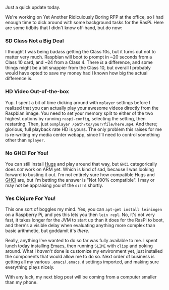 Just a quick update today.

We're working on Yet Another Ridiculously Boring RFP at the office, so I had enough time to dick around with some background tasks for the RasPi. Here are some tidbits that I didn't know off-hand, but do now:

### <a name="sd-class-not-a-big-deal"></a>SD Class Not a Big Deal

I thought I was being badass getting the Class 10s, but it turns out not to matter very much. Raspbian will boot to prompt in ~20 seconds from a Class 10 card, and ~24 from a Class 4. There *is* a difference, and some things might be a bit snappier from the Class 10, but overall I probably would have opted to save my money had I known how big the actual difference is.

### <a name="hd-video-outofthebox"></a>HD Video Out-of-the-box

Yup. I spent a bit of time dicking around with `mplayer` settings before I realized that you can actually play your awesome videos directly from the Raspbian image. You need to set your memory split to either of the two highest options by running `raspi-config`, selecting the setting, then restarting. Then, just `oxmplayer /path/to/your/file/here.mp4`. And there; glorious, full playback rate HD is yours. The only problem this raises for me is re-writing my media center webapp, since I'll need to control something other than `mplayer`.

### <a name="no-ghci-for-you"></a>No GHCi For You!

You can still install [Hugs](http://www.haskell.org/hugs/) and play around that way, but `GHCi` categorically does *not* work on ARM yet. Which is kind of sad, because I was looking forward to busting it out. I'm not entirely sure how compatible Hugs and [GHCi](https://en.wikipedia.org/wiki/Glasgow_Haskell_Compiler) are, but I'm betting the answer is "Not 100% compatible". I may or may not be appraising you of the `diff`s shortly.

### <a name="yes-clojure-for-you"></a>Yes Clojure For You!

This one sort of boggles my mind. Yes, you can `apt-get install leiningen` on a Raspberry Pi, and yes this lets you then `lein repl`. No, it's not very fast, it takes longer for the JVM to start up than it does for the RasPi to boot, and there's a visible delay when evaluating anything more complex than basic arithmetic, but goddamit it's *there*.

Really, anything I've wanted to do so far was fully available to me. I spent lunch today installing Emacs, then running `SLIME` with `clisp` and poking around. What I *haven't* done is customize my environment yet, just installed the components that would allow me to do so. Next order of business is getting all my various `.emacs`/`.emacs.d` settings imported, and making sure everything plays nicely.

With any luck, my next blog post will be coming from a computer smaller than my phone.
